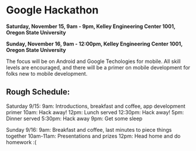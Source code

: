 Google Hackathon
================
__Saturday, November 15, 9am - 9pm, Kelley Engineering Center 1001, Oregon State University__

__Sunday, November 16, 9am - 12:00pm, Kelley Engineering Center 1001, Oregon State University__

The focus will be on Android and Google Techologies for mobile.  All skill levels are encouraged, and there will be a primer on mobile development for folks new to mobile development.

Rough Schedule:
--------------

Saturday 9/15:
9am: Introductions, breakfast and coffee, app development primer
10am: Hack away!
12pm: Lunch served
12:30pm: Hack away!
5pm: Dinner served
5:30pm: Hack away
9pm: Get some sleep

Sunday 9/16:
9am: Breakfast and coffee, last minutes to piece things together
10am-11am: Presentations and prizes
12pm: Head home and do homework :(
